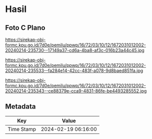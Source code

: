 # Hasil

## Foto C Plano

https://sirekap-obj-formc.kpu.go.id/7d0e/pemilu/ppwp/16/72/03/10/12/1672031012002-20240214-235730--17149a37-cd6a-4ba8-af3c-016b23a44c45.jpg

https://sirekap-obj-formc.kpu.go.id/7d0e/pemilu/ppwp/16/72/03/10/12/1672031012002-20240214-235533--fa284e14-42cc-483f-a078-9d8baed851fa.jpg

https://sirekap-obj-formc.kpu.go.id/7d0e/pemilu/ppwp/16/72/03/10/12/1672031012002-20240214-235343--ce88379e-cca9-4831-86fe-be4493285552.jpg


## Metadata

| Key        | Value               |
| ---------- | ------------------- |
| Time Stamp | 2024-02-19 06:16:00 |



